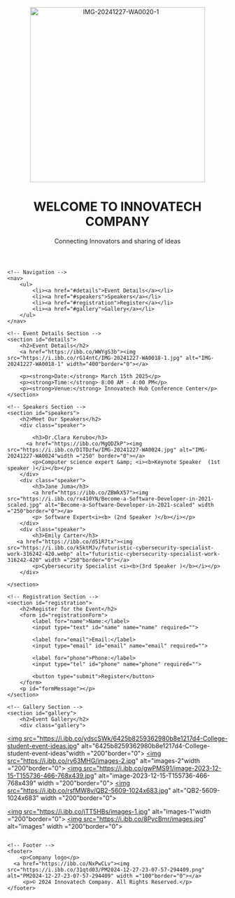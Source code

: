 <html><head>
    <meta charset="UTF-8">
    <meta name="viewport" content="width=device-width, initial-scale=1.0">
    <title>Event Registration Website</title>
    <link rel="stylesheet" href="style.css">
    <script src="script.js" defer=""></script>
</head>
<body>
    <!-- Header Section -->
    <header>
    <a href="https://ibb.co/z7wc47K"><img src="https://i.ibb.co/qWwGrWb/IMG-20241227-WA0020-1.jpg" alt="IMG-20241227-WA0020-1" width ="400"border="0"></a>
        <h1>WELCOME TO INNOVATECH COMPANY </h1>
        <p>Connecting Innovators and sharing of ideas</p>
    </header>

    <!-- Navigation -->
    <nav>
        <ul>
            <li><a href="#details">Event Details</a></li>
            <li><a href="#speakers">Speakers</a></li>
            <li><a href="#registration">Register</a></li>
            <li><a href="#gallery">Gallery</a></li>
        </ul>
    </nav>

    <!-- Event Details Section -->
    <section id="details">
        <h2>Event Details</h2>
        <a href="https://ibb.co/WWYgS3b"><img src="https://i.ibb.co/rG14ntC/IMG-20241227-WA0018-1.jpg" alt="IMG-20241227-WA0018-1" width="400"border="0"></a>

        <p><strong>Date:</strong> March 15th 2025</p>
        <p><strong>Time:</strong> 8:00 AM - 4:00 PM</p>
        <p><strong>Venue:</strong> Innovatech Hub Conference Center</p>
    </section>

    <!-- Speakers Section -->
    <section id="speakers">
        <h2>Meet Our Speakers</h2>
        <div class="speaker">

            <h3>Dr.Clara Kerubo</h3>
          <a href="https://ibb.co/MgQDZkP"><img src="https://i.ibb.co/D1TDzfw/IMG-20241227-WA0024.jpg" alt="IMG-20241227-WA0024"width ="250" border="0"></a> 
            <p>Computer science expert &amp; <i><b>Keynote Speaker  (1st speaker )</i></b></p>
        </div>
        <div class="speaker">
            <h3>Jane Juma</h3>
            <a href="https://ibb.co/ZBWkX57"><img src="https://i.ibb.co/rx410YN/Become-a-Software-Developer-in-2021-scaled.jpg" alt="Become-a-Software-Developer-in-2021-scaled" width ="250"border="0"></a>
            <p> Software Expert<i><b> (2nd Speaker )</b></i></p>
        </div>
        <div class="speaker">
            <h3>Emily Carter</h3>
       <a href="https://ibb.co/d51R7tx"><img src="https://i.ibb.co/kSktMJv/futuristic-cybersecurity-specialist-work-316242-420.webp" alt="futuristic-cybersecurity-specialist-work-316242-420" width ="250"border="0"></a>    
            <p>Cybersecurity Specialist <i><b>(3rd Speaker )</b></i></p>
        </div>
        
    </section>

    <!-- Registration Section -->
    <section id="registration">
        <h2>Register for the Event</h2>
        <form id="registrationForm">
            <label for="name">Name:</label>
            <input type="text" id="name" name="name" required="">

            <label for="email">Email:</label>
            <input type="email" id="email" name="email" required="">

            <label for="phone">Phone:</label>
            <input type="tel" id="phone" name="phone" required="">

            <button type="submit">Register</button>
        </form>
        <p id="formMessage"></p>
    </section>

    <!-- Gallery Section -->
    <section id="gallery">
        <h2>Event Gallery</h2>
        <div class="gallery">
<a href="https://imgbb.com/"><img src="https://i.ibb.co/ydscSWk/6425b8259362980b8e1217d4-College-student-event-ideas.jpg" alt="6425b8259362980b8e1217d4-College-student-event-ideas"width ="200"border="0"></a>
<a href="https://ibb.co/M9Vfp7D"><img src="https://i.ibb.co/rv63MHG/images-2.jpg" alt="images-2"width ="200"border="0"></a>
<a href="https://ibb.co/Y8y7cQ9"><img src="https://i.ibb.co/gwPMS91/image-2023-12-15-T155736-466-768x439.jpg" alt="image-2023-12-15-T155736-466-768x439" width ="200"border="0"></a>
<a href="https://ibb.co/16JKSyb"><img src="https://i.ibb.co/rsfMW8v/QB2-5609-1024x683.jpg" alt="QB2-5609-1024x683" width ="200"border="0"></a>

<a href="https://imgbb.com/"><img src="https://i.ibb.co/jTT5HBs/images-1.jpg" alt="images-1"width ="200"border="0"></a>
<a href="https://imgbb.com/"><img src="https://i.ibb.co/8PycBmr/images.jpg" alt="images" width ="200"border="0"></a>
        </div>
        <div id="modal" class="modal">
            <span class="close" onclick="closeModal()"></span>
            <img class="modal-content" id="modalImg">
        </div>
    </section>

    <!-- Footer -->
    <footer>
        <p>Company logo</p>
      <a href="https://ibb.co/NxPwCLv"><img src="https://i.ibb.co/31qtd03/PM2024-12-27-23-07-57-294409.png" alt="PM2024-12-27-23-07-57-294409" width ="100"border="0"></a>
         <p>© 2024 Innovatech Company. All Rights Reserved.</p>
    </footer>


</body></html>
